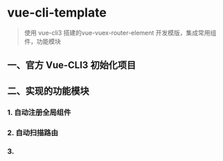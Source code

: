 # vue-cli-template
> 使用 vue-cli3 搭建的vue-vuex-router-element 开发模版，集成常用组件，功能模块

## 一、官方 Vue-CLI3 初始化项目

## 二、实现的功能模块

### 1. 自动注册全局组件
### 2. 自动扫描路由
### 3. 